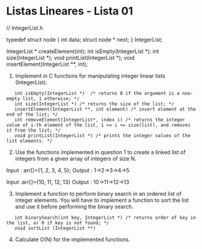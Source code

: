 # Listas Lineares - Lista 01

// IntegerList.h

typedef struct node {
  int data;
  struct node * next;
} IntegerList;

IntegerList * createElement(int);
int  isEmpty(IntegerList *);
int  size(IntegerList *);
void printList(IntegerList *);
void insertElement(IntegerList **, int);

1. Implement in C functions for manipulating integer linear lists (IntegerList).

```
   int isEmpty(IntegerList *)  /* returns 0 if the argument is a non-empty list, 1 otherwise; */
   int size(IntegerList *) /* returns the size of the list; */
   insertElement(IntegerList **, int element) /* insert element at the end of the list; */
   int removeElement(IntegerList*, index i) /* returns the integer value of i-th element of the list, 1 <= i <= size(list), and removes it from the list; */
   void printList(IntegerList *) /* prints the integer values of the list elements. */
```

2. Use the functions implemented in question 1 to create a linked list of integers from a given array of integers of size N.

Input : arr[]={1, 2, 3, 4, 5}; 
Output : 1->2->3->4->5

Input :arr[]={10, 11, 12, 13}
Output : 10->11->12->13


3. Implement a function to perform binary search in an ordered list of integer elements. You will have to implement a function to sort the list and use it before performing the binary search.

```
   int binarySearch(int key, IntegerList *) /* returns order of key in the list, or 0 if key is not found; */
   void sortList (IntegerList **) 
```

4. Calculate O(N) for the implemented functions.


